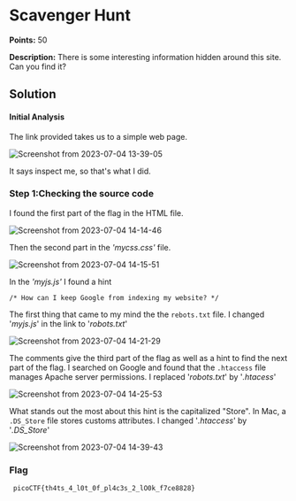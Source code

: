 # Scavenger Hunt

**Points:** 50 

**Description:** There is some interesting information hidden around this site. Can you find it?





## Solution 


#### Initial Analysis

The link provided takes us to a simple web page.

![Screenshot from 2023-07-04 13-39-05](https://github.com/HelsNetwork/CTF-writeups/assets/87879515/2496f71b-942b-4b2b-ade7-bbd60d921e9f)


It says inspect me, so that's what I did. 


### Step 1:Checking  the source code

I found the first part of the flag in the HTML file. 

![Screenshot from 2023-07-04 14-14-46](https://github.com/HelsNetwork/CTF-writeups/assets/87879515/baebc1a3-ffc0-4a98-8d56-c46fbd6a64a7)


Then the second part in the _'mycss.css'_ file. 

![Screenshot from 2023-07-04 14-15-51](https://github.com/HelsNetwork/CTF-writeups/assets/87879515/c53bac5a-254b-4191-88cd-00e6bb7c4b8a)

In the _'myjs.js'_ I found a hint

`/* How can I keep Google from indexing my website? */`

The first thing that came to my mind the the `rebots.txt` file. I changed '_myjs.js_' in the link to '_robots.txt_'

![Screenshot from 2023-07-04 14-21-29](https://github.com/HelsNetwork/CTF-writeups/assets/87879515/e76ff5a7-3d84-491a-9529-4f3c7490ec1f)

The comments give the third part of the flag as well as a hint to find the next part of the flag. 
I searched on Google and found that the `.htaccess` file manages Apache server permissions. I replaced '_robots.txt_' by '_.htacess_'

![Screenshot from 2023-07-04 14-25-53](https://github.com/HelsNetwork/CTF-writeups/assets/87879515/e59f4028-267a-4885-915e-3c53e9cac775)

What stands out the most about this hint is the capitalized "Store". In Mac, a `.DS_Store` file stores customs attributes. I changed '_.htaccess_' by '_.DS_Store_'

![Screenshot from 2023-07-04 14-39-43](https://github.com/HelsNetwork/CTF-writeups/assets/87879515/94a87330-dd70-4e46-b73d-c9fc07016337)



### Flag 

`` picoCTF{th4ts_4_l0t_0f_pl4c3s_2_lO0k_f7ce8828}``
